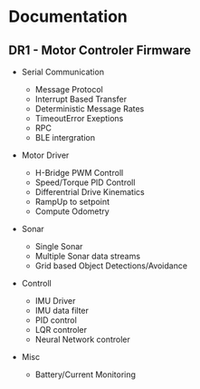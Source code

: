 # Documentation

## DR1 - Motor Controler Firmware
* Serial Communication
    * Message Protocol
    * Interrupt Based Transfer
    * Deterministic Message Rates
    * TimeoutError Exeptions
    * RPC
    * BLE intergration

* Motor Driver
    * H-Bridge PWM Controll
    * Speed/Torque PID Controll
    * Differentrial Drive Kinematics 
    * RampUp to setpoint
    * Compute Odometry

* Sonar
    * Single Sonar 
    * Multiple Sonar data streams
    * Grid based Object Detections/Avoidance

* Controll
    * IMU Driver 
    * IMU data filter 
    * PID control
    * LQR controler
    * Neural Network controler
    
* Misc
    * Battery/Current Monitoring
    


